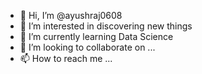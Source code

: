 - 👋 Hi, I’m @ayushraj0608
- 👀 I’m interested in discovering new things
- 🌱 I’m currently learning Data Science
- 💞️ I’m looking to collaborate on ...
- 📫 How to reach me ...

<!---
ayushraj0608/ayushraj0608 is a ✨ special ✨ repository because its `README.md` (this file) appears on your GitHub profile.
You can click the Preview link to take a look at your changes.
--->
